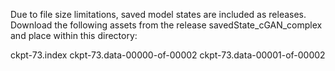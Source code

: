 Due to file size limitations, saved model states are included as releases. Download the following assets from the release savedState_cGAN_complex and place within this directory:

ckpt-73.index
ckpt-73.data-00000-of-00002
ckpt-73.data-00001-of-00002